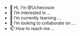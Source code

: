 - 👋 Hi, I’m @Uchecoson
- 👀 I’m interested in ...
- 🌱 I’m currently learning ...
- 💞️ I’m looking to collaborate on ...
- 📫 How to reach me ...

<!---
Uchecoson/Uchecoson is a ✨ special ✨ repository because its `README.md` (this file) appears on your GitHub profile.
You can click the Preview link to take a look at your changes.
--->
